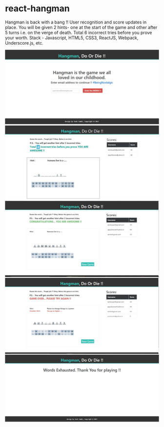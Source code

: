 # react-hangman
Hangman is back with a bang !! User recognition and score updates in place.
You will be given 2 hints- one at the start of the game and other after 5 turns i.e. on the verge of death. Total 6 incorrect tries before you prove your worth.
Stack - Javascript, HTML5, CSS3,  ReactJS, Webpack, Underscore.js, etc.


![hangman-game](./screens/Hangman_Game_1.JPG?raw=true "Hangman_Game-Login")
![hangman-game](./screens/Hangman_Game_4.JPG?raw=true "Hangman_Game-Game")
![hangman-game](./screens/Hangman_Game_2.JPG?raw=true "Hangman_Game-Won")
![hangman-game](./screens/Hangman_Game_3.JPG?raw=true "Hangman_Game-Lost")
![hangman-game](./screens/Hangman_Game_5.JPG?raw=true "Hangman_Game-Exhausted")
